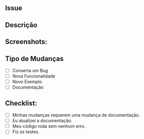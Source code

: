 <!--- Obrigado(a) pela sua colaboração, antes de submeter o PR verifique se as seguintes exigências são atendidas.-->

## Issue #
<!-- Link da issue que o PR resolve -->

## Descrição
<!--- Descreva suas mudanças com detalhes -->

## Screenshots:
<!--- Você pode mostrar a nova funcionalidade -->
<!--- Se não for necessário delete -->

## Tipo de Mudanças
<!--- Qual o tipo de mudança que o seu código faz: -->
- [ ] Conserta um Bug
- [ ] Nova Funcionalidade
- [ ] Novo Exemplo
- [ ] Documentação

## Checklist:
<!--- Verifique se os pontos se aplicam ao seu PR e marque com um X. -->
- [ ] Minhas mudanças requerem uma mudança de documentação.
- [ ] Eu atualizei a documentação.
- [ ] Meu código roda sem nenhum erro.
- [ ] Fiz os testes.

<!--- Tente fazer o seu pr com uma selfie :) -->

<!--- Você pode fazer isso com este plugin https://github.com/thieman/github-selfies -->